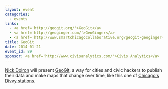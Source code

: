 ```yaml
---
layout: event
categories: 
  - events
links:
  - <a href='http://geogit.org/'>GeoGit</a>
  - <a href='http://geoginger.com/'>GeoGinger</a>
  - <a href='http://www.smartchicagocollaborative.org/geogit-geoginger-github-for-catrographers/'>GeoGit & GeoGinger&#58; GitHub for Catrographers</a>
title: GeoGit
date: 2014-01-21
event_id: 89
sponsor: <a href='http://www.civisanalytics.com/'>Civis Analytics</a>
---
```


<p><a href='https://twitter.com/mapmeld'>Nick Doiron</a> will present <a href='http://geogit.org/'>GeoGit</a>, a way for cities and civic hackers to publish their data and make maps that change over time, like this one of <a href='http://geoginger.com/divvy'>Chicago's Divvy stations</a>.</p>
